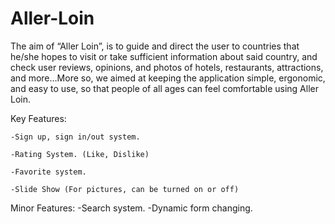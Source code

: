 Aller-Loin
==========
The aim of “Aller Loin”, is to guide and direct the user to countries that he/she hopes to visit or take sufficient information about said country, and check user reviews, opinions, and photos of hotels, restaurants, attractions, and more…More so, we aimed at keeping the application simple, ergonomic, and easy to use, so that people of all ages can feel comfortable using Aller Loin. 

Key Features: 

	-Sign up, sign in/out system.

	-Rating System. (Like, Dislike)

	-Favorite system.

	-Slide Show (For pictures, can be turned on or off)

Minor Features:
	-Search system.
	-Dynamic form changing.

